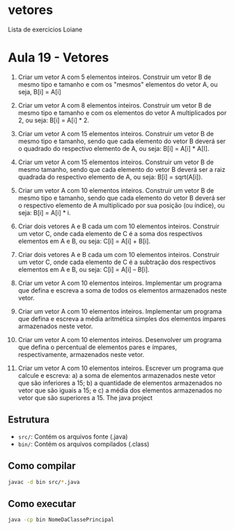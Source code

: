 # vetores
Lista de exercicios Loiane

# Aula 19 - Vetores
1.  Criar um vetor A com 5 elementos inteiros. Construir um vetor B de 
mesmo tipo e tamanho e com os "mesmos" elementos do vetor A, ou 
seja, B[i] = A[i]

2. Criar um vetor A com 8 elementos inteiros. Construir um vetor B de 
mesmo tipo e tamanho e com os elementos do vetor A multiplicados 
por 2, ou seja: B[i] = A[i] * 2.

3. Criar um vetor A com 15 elementos inteiros. Construir um vetor B de 
mesmo tipo e tamanho, sendo que cada elemento do vetor B deverá 
ser o quadrado do respectivo elemento de A, ou seja: 
B[i] = A[i] * A[I]. 

4. Criar um vetor A com 15 elementos inteiros. Construir um vetor B de 
mesmo tamanho, sendo que cada elemento do vetor B deverá ser a 
raiz quadrada do respectivo elemento de A, ou seja: 
B[i] = sqrt(A[i]). 

5. Criar um vetor A com 10 elementos inteiros. Construir um vetor B de 
mesmo tipo e tamanho, sendo que cada elemento do vetor B deverá 
ser o respectivo elemento de A multiplicado por sua posição (ou 
índice), ou seja: 
B[i] = A[i] * i. 

6. Criar dois vetores A e B cada um com 10 elementos inteiros. Construir 
um vetor C, onde cada elemento de C é a soma dos respectivos 
elementos em A e B, ou seja: 
C[i] = A[i] + B[i].

7. Criar dois vetores A e B cada um com 10 elementos inteiros. Construir 
um vetor C, onde cada elemento de C é a subtração dos respectivos 
elementos em A e B, ou seja: 
C[i] = A[i] – B[i].

12. Criar um vetor A com 10 elementos inteiros. Implementar um programa 
que defina e escreva a soma de todos os elementos armazenados 
neste vetor. 

14. Criar um vetor A com 10 elementos inteiros. Implementar um programa 
que defina e escreva a média aritmética simples dos elementos 
ímpares armazenados neste vetor. 

15. Criar um vetor A com 10 elementos inteiros. Desenvolver um programa que defina o percentual de elementos pares e ímpares, respectivamente, armazenados neste vetor.

16. Criar um vetor A com 10 elementos inteiros. Escrever um programa que calcule e escreva: a) a soma de elementos armazenados neste vetor que são inferiores a 15; b) a quantidade de elementos armazenados no vetor que são iguais a 15; e c) a média dos elementos armazenados no vetor que são superiores a 15. 
The java project

## Estrutura

- `src/`: Contém os arquivos fonte (.java)
- `bin/`: Contém os arquivos compilados (.class)

## Como compilar

```bash
javac -d bin src/*.java
```

## Como executar

```bash
java -cp bin NomeDaClassePrincipal
```
